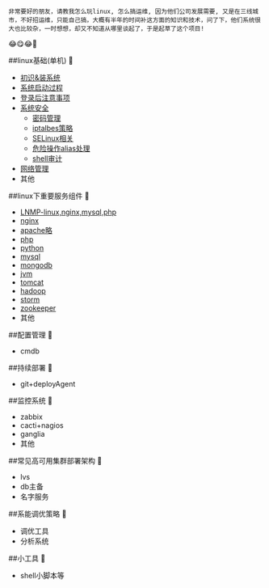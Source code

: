 ```
非常要好的朋友，请教我怎么玩linux, 怎么搞运维, 因为他们公司发展需要, 又是在三线城市，不好招运维，只能自己搞，大概有半年的时间补这方面的知识和技术，问了下，他们系统很大也比较杂，一时想想，却又不知道从哪里谈起了，于是起草了这个项目!
```

:joy::yum::joy::round_pushpin:


##linux基础(单机) :apple:
- [初识&装系统](./初识linux.md)
- [系统启动过程]()
- [登录后注意事项]()
- [系统安全]()
  - [密码管理]()
  - [iptalbes策略]()
  - [SELinux相关]()
  - [危险操作alias处理]()
  - [shell审计]()
- [网络管理]()
- 其他

##linux下重要服务组件 :cherries:
- [LNMP-linux,nginx,mysql,php]()
- [nginx]()
- [apache略]() 
- [php]()
- [python]()
- [mysql]()
- [mongodb]()
- [jvm]()
- [tomcat]()
- [hadoop]()
- [storm]()
- [zookeeper]()
- 其他

##配置管理 :grapes: 
- cmdb

##持续部署 :tangerine:
- git+deployAgent

##监控系统 :tangerine:
- zabbix
- cacti+nagios
- ganglia
- 其他

##常见高可用集群部署架构 :tomato:
- lvs
- db主备
- 名字服务

##系能调优策略 :corn:
- 调优工具
- 分析系统

##小工具 :green_apple:
- shell小脚本等


